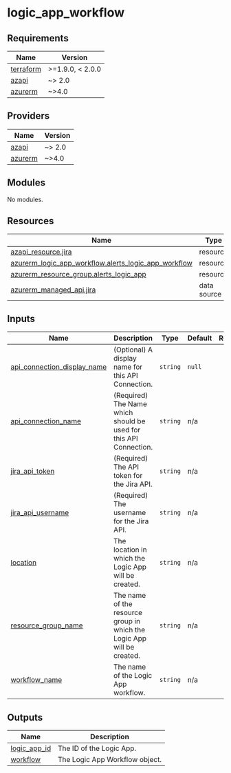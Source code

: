 # logic_app_workflow

<!-- BEGINNING OF PRE-COMMIT-TERRAFORM DOCS HOOK -->
## Requirements

| Name | Version |
|------|---------|
| <a name="requirement_terraform"></a> [terraform](#requirement\_terraform) | >=1.9.0, < 2.0.0 |
| <a name="requirement_azapi"></a> [azapi](#requirement\_azapi) | ~> 2.0 |
| <a name="requirement_azurerm"></a> [azurerm](#requirement\_azurerm) | ~>4.0 |

## Providers

| Name | Version |
|------|---------|
| <a name="provider_azapi"></a> [azapi](#provider\_azapi) | ~> 2.0 |
| <a name="provider_azurerm"></a> [azurerm](#provider\_azurerm) | ~>4.0 |

## Modules

No modules.

## Resources

| Name | Type |
|------|------|
| [azapi_resource.jira](https://registry.terraform.io/providers/azure/azapi/latest/docs/resources/resource) | resource |
| [azurerm_logic_app_workflow.alerts_logic_app_workflow](https://registry.terraform.io/providers/hashicorp/azurerm/latest/docs/resources/logic_app_workflow) | resource |
| [azurerm_resource_group.alerts_logic_app](https://registry.terraform.io/providers/hashicorp/azurerm/latest/docs/resources/resource_group) | resource |
| [azurerm_managed_api.jira](https://registry.terraform.io/providers/hashicorp/azurerm/latest/docs/data-sources/managed_api) | data source |

## Inputs

| Name | Description | Type | Default | Required |
|------|-------------|------|---------|:--------:|
| <a name="input_api_connection_display_name"></a> [api\_connection\_display\_name](#input\_api\_connection\_display\_name) | (Optional) A display name for this API Connection. | `string` | `null` | no |
| <a name="input_api_connection_name"></a> [api\_connection\_name](#input\_api\_connection\_name) | (Required) The Name which should be used for this API Connection. | `string` | n/a | yes |
| <a name="input_jira_api_token"></a> [jira\_api\_token](#input\_jira\_api\_token) | (Required) The API token for the Jira API. | `string` | n/a | yes |
| <a name="input_jira_api_username"></a> [jira\_api\_username](#input\_jira\_api\_username) | (Required) The username for the Jira API. | `string` | n/a | yes |
| <a name="input_location"></a> [location](#input\_location) | The location in which the Logic App will be created. | `string` | n/a | yes |
| <a name="input_resource_group_name"></a> [resource\_group\_name](#input\_resource\_group\_name) | The name of the resource group in which the Logic App will be created. | `string` | n/a | yes |
| <a name="input_workflow_name"></a> [workflow\_name](#input\_workflow\_name) | The name of the Logic App workflow. | `string` | n/a | yes |

## Outputs

| Name | Description |
|------|-------------|
| <a name="output_logic_app_id"></a> [logic\_app\_id](#output\_logic\_app\_id) | The ID of the Logic App. |
| <a name="output_workflow"></a> [workflow](#output\_workflow) | The Logic App Workflow object. |
<!-- END OF PRE-COMMIT-TERRAFORM DOCS HOOK -->
